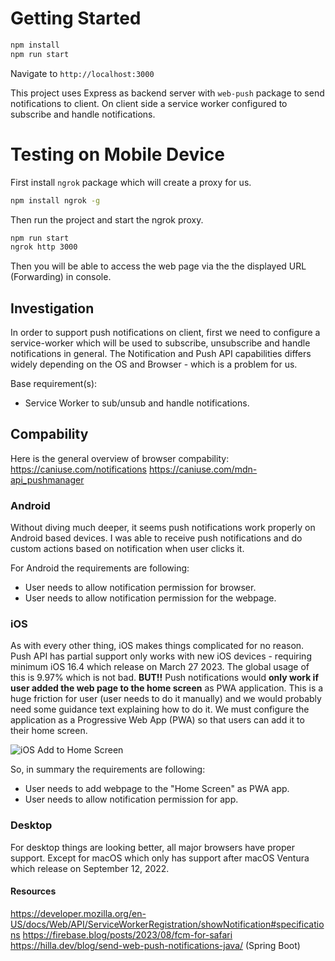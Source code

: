# Getting Started

```zsh
npm install
npm run start
```

Navigate to `http://localhost:3000`

This project uses Express as backend server with `web-push` package to send notifications to client. On client side a service worker configured to subscribe and handle notifications.

# Testing on Mobile Device
First install `ngrok` package which will create a proxy for us.
```zsh
npm install ngrok -g
```
Then run the project and start the ngrok proxy.
```zsh
npm run start
ngrok http 3000
```
Then you will be able to access the web page via the the displayed URL (Forwarding) in console. 


Investigation
-
In order to support push notifications on client, first we need to configure a service-worker which will be used to subscribe, unsubscribe and handle notifications in general. The Notification and Push API capabilities differs widely depending on the OS and Browser - which is a problem for us.

Base requirement(s):
- Service Worker to sub/unsub and handle notifications.

## Compability
Here is the general overview of browser compability: 
https://caniuse.com/notifications
https://caniuse.com/mdn-api_pushmanager

### Android
Without diving much deeper, it seems push notifications work properly on Android based devices. I was able to receive push notifications and do custom actions based on notification when user clicks it.

For Android the requirements are following:
- User needs to allow notification permission for browser.
- User needs to allow notification permission for the webpage.

### iOS
As with every other thing, iOS makes things complicated for no reason. Push API has partial support only works with new iOS devices - requiring minimum iOS 16.4 which release on March 27 2023. The global usage of this is 9.97% which is not bad. **BUT!!** Push notifications would **only work if user added the web page to the home screen** as PWA application. This is a huge friction for user (user needs to do it manually) and we would probably need some guidance text explaining how to do it. We must configure the application as a Progressive Web App (PWA) so that users can add it to their home screen.

![iOS Add to Home Screen](https://firebasestorage.googleapis.com/v0/b/first-class-blog.appspot.com/o/posts%2Ffcm-for-safari-add-to-home-08-2023_1600x800.webp?alt=media&token=e3a362bd-4811-4872-bfce-3de192465220)

So, in summary the requirements are following:
- User needs to add webpage to the "Home Screen" as PWA app.
- User needs to allow notification permission for app.

### Desktop
For desktop things are looking better, all major browsers have proper support. Except for macOS which only has support after macOS Ventura which release on September 12, 2022.

#### Resources
https://developer.mozilla.org/en-US/docs/Web/API/ServiceWorkerRegistration/showNotification#specifications
https://firebase.blog/posts/2023/08/fcm-for-safari
https://hilla.dev/blog/send-web-push-notifications-java/ (Spring Boot)